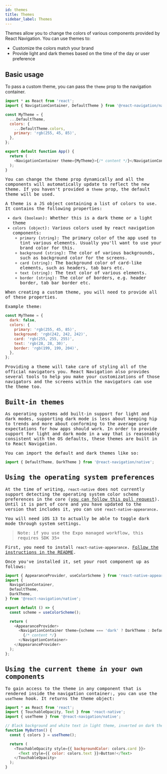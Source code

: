 ```yaml
---
id: themes
title: Themes
sidebar_label: Themes
---
```


Themes allow you to change the colors of various components provided by React Navigation. You can use themes to:

- Customize the colors match your brand
- Provide light and dark themes based on the time of the day or user preference

## Basic usage

To pass a custom theme, you can pass the `theme` prop to the navigation container.

<samp id="simple-theme" />

```js
import * as React from 'react';
import { NavigationContainer, DefaultTheme } from '@react-navigation/native';

const MyTheme = {
  ...DefaultTheme,
  colors: {
    ...DefaultTheme.colors,
    primary: 'rgb(255, 45, 85)',
  },
};

export default function App() {
  return (
    <NavigationContainer theme={MyTheme}>{/* content */}</NavigationContainer>
  );
}
```

You can change the theme prop dynamically and all the components will automatically update to reflect the new theme. If you haven't provided a `theme` prop, the default theme will be used.

A theme is a JS object containing a list of colors to use. It contains the following properties:

- `dark` (`boolean`): Whether this is a dark theme or a light theme
- `colors` (`object`): Various colors used by react navigation components:
  - `primary` (`string`): The primary color of the app used to tint various elements. Usually you'll want to use your brand color for this.
  - `background` (`string`): The color of various backgrounds, such as background color for the screens.
  - `card` (`string`): The background color of card-like elements, such as headers, tab bars etc.
  - `text` (`string`): The text color of various elements.
  - `border` (`string`): The color of borders, e.g. header border, tab bar border etc.

When creating a custom theme, you will need to provide all of these properties.

Example theme:

```js
const MyTheme = {
  dark: false,
  colors: {
    primary: 'rgb(255, 45, 85)',
    background: 'rgb(242, 242, 242)',
    card: 'rgb(255, 255, 255)',
    text: 'rgb(28, 28, 30)',
    border: 'rgb(199, 199, 204)',
  },
};
```

Providing a theme will take care of styling all of the official navigators you. React Navigation also provides several tools to help you make your customizations of those navigators and the screens within the navigators can use the theme too.

## Built-in themes

As operating systems add built-in support for light and dark modes, supporting dark mode is less about keeping hip to trends and more about conforming to the average user expectations for how apps should work. In order to provide support for light and dark mode in a way that is reasonably consistent with the OS defaults, these themes are built in to React Navigation.

You can import the default and dark themes like so:

```js
import { DefaultTheme, DarkTheme } from '@react-navigation/native';
```

## Using the operating system preferences

At the time of writing, `react-native` does not currently support detecting the operating system color scheme preferences in the core ([you can follow this pull request](https://github.com/facebook/react-native/pull/26172)). Until it is part of core and you have updated to the version that includes it, you can use `react-native-appearance`.

You will need iOS 13 to actually be able to toggle dark mode through system settings.

> Note: if you use the Expo managed workflow, this requires SDK 35+

First, you need to install `react-native-appearance`. [Follow the instructions in the README](https://github.com/expo/react-native-appearance).

Once you've installed it, set your root component up as follows:

```js
import { AppearanceProvider, useColorScheme } from 'react-native-appearance';
import {
  NavigationContainer,
  DefaultTheme,
  DarkTheme,
} from '@react-navigation/native';

export default () => {
  const scheme = useColorScheme();

  return (
    <AppearanceProvider>
      <NavigationContainer theme={scheme === 'dark' ? DarkTheme : DefaultTheme}>
        {/* content */}
      </NavigationContainer>
    </AppearanceProvider>
  );
};
```

## Using the current theme in your own components

To gain access to the theme in any component that is rendered inside the navigation container:, you can use the `useTheme` hook. It returns the theme object:

<samp id="system-themes" />

```js
import * as React from 'react';
import { TouchableOpacity, Text } from 'react-native';
import { useTheme } from '@react-navigation/native';

// Black background and white text in light theme, inverted on dark theme
function MyButton() {
  const { colors } = useTheme();

  return (
    <TouchableOpacity style={{ backgroundColor: colors.card }}>
      <Text style={{ color: colors.text }}>Button!</Text>
    </TouchableOpacity>
  );
}
```
